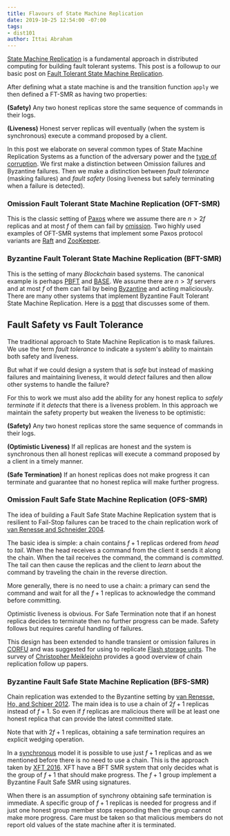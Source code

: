 ```yaml
---
title: Flavours of State Machine Replication
date: 2019-10-25 12:54:00 -07:00
tags:
- dist101
author: Ittai Abraham
---
```


[State Machine Replication](https://www.cs.cornell.edu/fbs/publications/ibmFault.sm.pdf) is a fundamental approach in distributed computing for building fault tolerant systems. This post is a followup to our basic post on [Fault Tolerant State Machine Replication](https://decentralizedthoughts.github.io/2019-10-15-consensus-for-state-machine-replication/).


After defining what a state machine is and the transition function `apply` we then defined a FT-SMR as having two properties: 

**(Safety)** Any two honest replicas store the same sequence of commands in their logs.

**(Liveness)** Honest server replicas will eventually (when the system is synchronous) execute a command proposed by a client.

In this post we elaborate on several common types of State Machine Replication Systems  as a function of the adversary power and the [type of corruption](https://decentralizedthoughts.github.io/2019-06-07-modeling-the-adversary/). We first make a distinction between Omission failures and Byzantine failures. Then we make a distinction between *fault tolerance* (masking failures) and *fault safety* (losing liveness but safely terminating when a failure is detected).   

### Omission Fault Tolerant State Machine Replication (OFT-SMR)

This is the classic setting of [Paxos](https://lamport.azurewebsites.net/pubs/paxos-simple.pdf) where we assume there are $n>2f$ replicas and at most $f$ of them can fail by [omission](https://decentralizedthoughts.github.io/2019-06-07-modeling-the-adversary/).  Two highly used examples of OFT-SMR systems that implement some Paxos protocol variants are [Raft](https://raft.github.io/) and [ZooKeeper](https://www.confluent.io/blog/distributed-consensus-reloaded-apache-zookeeper-and-replication-in-kafka/).

### Byzantine Fault Tolerant State Machine Replication (BFT-SMR)

This is the setting of many *Blockchain* based systems. The canonical example is perhaps [PBFT](http://pmg.csail.mit.edu/papers/osdi99.pdf) and [BASE](http://cygnus-x1.cs.duke.edu/courses/cps210/spring06/papers/base.pdf). We assume there are $n>3f$ servers and at most $f$ of them can fail by being [Byzantine](https://decentralizedthoughts.github.io/2019-06-07-modeling-the-adversary/) and acting maliciously. There are many other systems that implement Byzantine Fault Tolerant State Machine Replication. Here is a [post](https://decentralizedthoughts.github.io/2019-06-23-what-is-the-difference-between/) that discusses some of them.

## Fault Safety vs Fault Tolerance

The traditional approach to State Machine Replication is to mask failures. We use the term *fault tolerance* to indicate a system's ability to maintain both safety and liveness.

But what if we could design a system that is *safe* but instead of masking failures and maintaining liveness, it would *detect* failures and then allow other systems to handle the failure?

For this to work we must also add the ability for any honest replica to *safely terminate* if it *detects* that there is a liveness problem.
In this approach we maintain the safety property but weaken the liveness to be optimistic: 

**(Safety)** Any two honest replicas store the same sequence of commands in their logs.

**(Optimistic Liveness)** If all replicas are honest and the system is synchronous then all honest replicas will execute a command proposed by a client in a timely manner.

**(Safe Termination)** If an honest replicas does not make progress it can terminate and guarantee that no honest replica will make further progress.


### Omission Fault Safe State Machine Replication (OFS-SMR)

The idea of building a Fault Safe State Machine Replication system that is resilient to Fail-Stop failures can be traced to the chain replication work of [van Renesse and Schneider 2004](http://www.cs.cornell.edu/home/rvr/papers/OSDI04.pdf). 

The basic idea is simple: a chain contains $f+1$ replicas ordered from *head* to *tail*. When the head receives a command from the client it sends it along the chain. When the tail receives the command, the command is *committed*. The tail can then cause the replicas and the client to *learn* about the command by traveling the chain in the reverse direction.

More generally, there is no need to use a chain: a primary can send the command and wait for all the $f+1$ replicas to acknowledge the command before committing. 

Optimistic liveness is obvious. For Safe Termination note that if an honest replica decides to terminate then no further progress can be made. Safety follows but requires careful handling of failures.

This design has been extended to handle transient or omission failures in [CORFU](http://www.cs.yale.edu/homes/mahesh/papers/corfumain-final.pdf) and was suggested for using to replicate [Flash storage units](https://www.microsoft.com/en-us/research/wp-content/uploads/2012/01/malki-acmstyle.pdf). The survey of 
[Christopher Meiklejohn](https://paperswelove.org/2015/topic/christopher-meiklejohns-a-brief-history-of-chain-replication/) provides a good overview of chain replication follow up papers.


### Byzantine Fault Safe State Machine Replication (BFS-SMR)

Chain replication was extended to the Byzantine setting by [van Renesse, Ho, and Schiper 2012](http://www.cs.cornell.edu/~ns672/publications/2012OPODIS.pdf). 
The main idea is to use a chain of $2f+1$ replicas instead of $f+1$. So even if $f$ replicas are malicious there will be at least one honest replica that can provide the latest committed state.

Note that with $2f+1$ replicas, obtaining a safe termination requires an explicit wedging operation.

In a [synchronous](https://decentralizedthoughts.github.io/2019-06-01-2019-5-31-models/) model it is possible to use just $f+1$ replicas and as we mentioned before there is no need to use a chain. This is the approach taken by [XFT 2016](https://www.usenix.org/system/files/conference/osdi16/osdi16-liu.pdf). XFT have a BFT SMR system that only decides what is the group of $f+1$ that should make progress. The $f+1$ group implement a Byzantine Fault Safe SMR using signatures.

When there is an assumption of synchrony obtaining safe termination is immediate. A specific group of $f+1$ replicas is needed for progress and if just one honest group member stops responding then the group cannot make more progress. Care must be taken so that malicious members do not report old values of the state machine after it is terminated.


 

